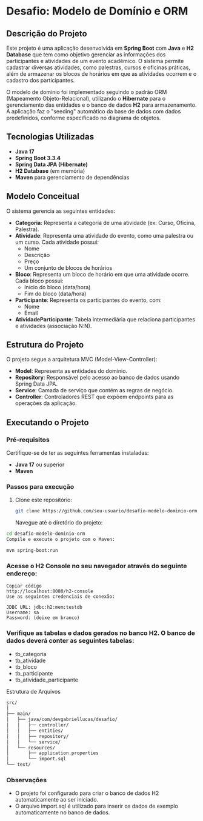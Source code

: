 # Desafio: Modelo de Domínio e ORM

## Descrição do Projeto

Este projeto é uma aplicação desenvolvida em **Spring Boot** com **Java** e **H2 Database** que tem como objetivo gerenciar as informações dos participantes e atividades de um evento acadêmico. O sistema permite cadastrar diversas atividades, como palestras, cursos e oficinas práticas, além de armazenar os blocos de horários em que as atividades ocorrem e o cadastro dos participantes.

O modelo de domínio foi implementado seguindo o padrão ORM (Mapeamento Objeto-Relacional), utilizando o **Hibernate** para o gerenciamento das entidades e o banco de dados **H2** para armazenamento. A aplicação faz o "seeding" automático da base de dados com dados predefinidos, conforme especificado no diagrama de objetos.

## Tecnologias Utilizadas

- **Java 17**
- **Spring Boot 3.3.4**
- **Spring Data JPA (Hibernate)**
- **H2 Database** (em memória)
- **Maven** para gerenciamento de dependências

## Modelo Conceitual

O sistema gerencia as seguintes entidades:

- **Categoria**: Representa a categoria de uma atividade (ex: Curso, Oficina, Palestra).
- **Atividade**: Representa uma atividade do evento, como uma palestra ou um curso. Cada atividade possui:
  - Nome
  - Descrição
  - Preço
  - Um conjunto de blocos de horários
- **Bloco**: Representa um bloco de horário em que uma atividade ocorre. Cada bloco possui:
  - Início do bloco (data/hora)
  - Fim do bloco (data/hora)
- **Participante**: Representa os participantes do evento, com:
  - Nome
  - Email
- **AtividadeParticipante**: Tabela intermediária que relaciona participantes e atividades (associação N:N).

## Estrutura do Projeto

O projeto segue a arquitetura MVC (Model-View-Controller):

- **Model**: Representa as entidades do domínio.
- **Repository**: Responsável pelo acesso ao banco de dados usando Spring Data JPA.
- **Service**: Camada de serviço que contém as regras de negócio.
- **Controller**: Controladores REST que expõem endpoints para as operações da aplicação.

## Executando o Projeto

### Pré-requisitos

Certifique-se de ter as seguintes ferramentas instaladas:

- **Java 17** ou superior
- **Maven**

### Passos para execução

1. Clone este repositório:

   ```bash
   git clone https://github.com/seu-usuario/desafio-modelo-dominio-orm.git
   ````
   Navegue até o diretório do projeto:

 ```bash
cd desafio-modelo-dominio-orm
Compile e execute o projeto com o Maven:

mvn spring-boot:run
````
### Acesse o H2 Console no seu navegador através do seguinte endereço:

````
Copiar código
http://localhost:8080/h2-console
Use as seguintes credenciais de conexão:

JDBC URL: jdbc:h2:mem:testdb
Username: sa
Password: (deixe em branco)
`````
### Verifique as tabelas e dados gerados no banco H2. O banco de dados deverá conter as seguintes tabelas:
- tb_categoria
- tb_atividade
- tb_bloco
- tb_participante
- tb_atividade_participante
  
Estrutura de Arquivos
````bash
src/
│
├── main/
│   ├── java/com/devgabriellucas/desafio/
│   │   ├── controller/
│   │   ├── entities/
│   │   ├── repository/
│   │   └── service/
│   └── resources/
│       ├── application.properties
│       └── import.sql
└── test/
````
### Observações
- O projeto foi configurado para criar o banco de dados H2 automaticamente ao ser iniciado.
- O arquivo import.sql é utilizado para inserir os dados de exemplo automaticamente no banco de dados.

